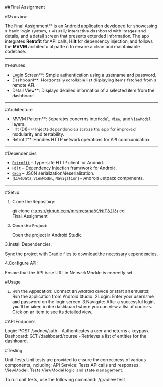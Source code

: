##Final Assignment

#Overview

The Final Assignment** is an Android application developed for showcasing a basic login system, a visually interactive dashboard with images and details, and a detail screen that presents extended information. The app integrates **Retrofit** for API calls, **Hilt** for dependency injection, and follows the **MVVM** architectural pattern to ensure a clean and maintainable codebase.

---

#Features

- Login Screen**: Simple authentication using a username and password.
- Dashboard**: Horizontally scrollable list displaying items fetched from a remote API.
- Detail View**: Displays detailed information of a selected item from the dashboard.

---

#Architecture

- MVVM Pattern**: Separates concerns into `Model`, `View`, and `ViewModel` layers.
- Hilt (DI)**: Injects dependencies across the app for improved modularity and testability.
- Retrofit**: Handles HTTP network operations for API communication.

---

#Dependencies

- [`Retrofit`](https://square.github.io/retrofit/) – Type-safe HTTP client for Android.
- [`Hilt`](https://dagger.dev/hilt/) – Dependency Injection framework for Android.
- [`Gson`](https://github.com/google/gson) – JSON serialization/deserialization.
- [`LiveData`, `ViewModel`, `Navigation`] – Android Jetpack components.

---

#Setup

1. Clone the Repository:

   git clone (https://github.com/mrshrestha69/NIT3213) cd Final_Assignment

2. Open the Project:

   Open the project in Android Studio.

3.Install Dependencies:

  Sync the project with Gradle files to download the necessary dependencies.
  
4.Configure API:

  Ensure that the API base URL in NetworkModule is correctly set.

#Usage

1. Run the Application:
   Connect an Android device or start an emulator.
   Run the application from Android Studio.
2.Login:
  Enter your username and password on the login screen.
3.Navigate:
  After a successful login, you'll be taken to the dashboard where you can view a list of courses.
  Click on an item to see its detailed view.

#API Endpoints

Login: POST /sydney/auth - Authenticates a user and returns a keypass.
Dashboard: GET /dashboard/course - Retrieves a list of entities for the dashboard.

#Testing

Unit Tests
Unit tests are provided to ensure the correctness of various components, including:
  API Service: Tests API calls and responses.
  ViewModel: Tests ViewModel logic and state management.
  
To run unit tests, use the following command: ./gradlew test
